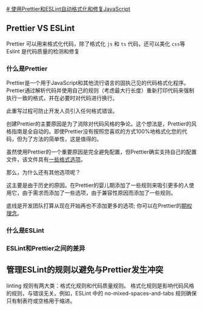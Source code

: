 
[# 使用Prettier和ESLint自动格式化和修复JavaScript](https://blog.logrocket.com/using-prettier-eslint-automate-formatting-fixing-javascript/)

## Prettier VS ESLint

Prettier 可以用来格式化代码，除了格式化 `js` 和 `ts` 代码，还可以美化 `css`等
Eslint 是代码质量的检测和修复

### 什么是Prettier

Prettier是一个用于JavaScript和其他流行语言的固执己见的代码格式化程序。Prettier通过解析代码并使用自己的规则（考虑最大行长度）重新打印代码来强制执行一致的格式，并在必要时对代码进行换行。

此重写过程可防止开发人员引入任何格式错误。

创建Prettier的主要原因是为了消除对代码风格的争论。这个想法是，Prettier的风格指南是全自动的。即使Prettier没有按照您喜欢的方式100%地格式化您的代码，但为了方法的简单性，这是值得的。

虽然使用Prettier的一个重要原因是完全避免配置，但Prettier确实支持自己的配置文件，该文件具有[一些格式选项](https://prettier.io/docs/en/options.html)。

那么，为什么还有其他选项呢？

这主要是由于历史的原因。在Prettier的婴儿期添加了一些规则来吸引更多的人使用它，由于需求而添加了一些选项，由于兼容性原因而添加了一些规则。

底线是开发团队打算从现在开始再也不添加更多的选项; 你可以在Prettier的[期权理念](https://prettier.io/docs/en/option-philosophy.html)。

### 什么是ESLint


### ESLint和Prettier之间的差异


## 管理ESLint的规则以避免与Prettier发生冲突

linting 规则有两大类：格式化规则和代码质量规则。
格式化规则是影响代码风格的规则，与错误无关。例如，ESLint 中的 no-mixed-spaces-and-tabs 规则确保只有制表符或空格用于缩进。
